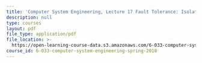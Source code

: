 ```yaml
---
title: 'Computer System Engineering, Lecture 17 Fault Tolerance: Isolation'
description: null
type: courses
layout: pdf
file_type: application/pdf
file_location: >-
  https://open-learning-course-data.s3.amazonaws.com/6-033-computer-system-engineering-spring-2018/92b03e933e2fec860b6bcb53a306e020_MIT6_033S18lec17.pdf
course_id: 6-033-computer-system-engineering-spring-2018
---
```

